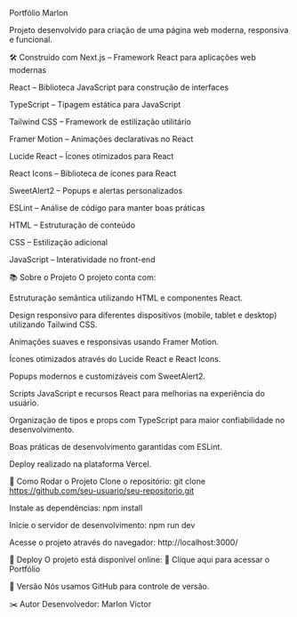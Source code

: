 
Portfólio Marlon

Projeto desenvolvido para criação de uma página web moderna, responsiva e funcional.

🛠️ Construído com
Next.js – Framework React para aplicações web modernas

React – Biblioteca JavaScript para construção de interfaces

TypeScript – Tipagem estática para JavaScript

Tailwind CSS – Framework de estilização utilitário

Framer Motion – Animações declarativas no React

Lucide React – Ícones otimizados para React

React Icons – Biblioteca de ícones para React

SweetAlert2 – Popups e alertas personalizados

ESLint – Análise de código para manter boas práticas

HTML – Estruturação de conteúdo

CSS – Estilização adicional

JavaScript – Interatividade no front-end

📚 Sobre o Projeto
O projeto conta com:

Estruturação semântica utilizando HTML e componentes React.

Design responsivo para diferentes dispositivos (mobile, tablet e desktop) utilizando Tailwind CSS.

Animações suaves e responsivas usando Framer Motion.

Ícones otimizados através do Lucide React e React Icons.

Popups modernos e customizáveis com SweetAlert2.

Scripts JavaScript e recursos React para melhorias na experiência do usuário.

Organização de tipos e props com TypeScript para maior confiabilidade no desenvolvimento.

Boas práticas de desenvolvimento garantidas com ESLint.

Deploy realizado na plataforma Vercel.

🔧 Como Rodar o Projeto
Clone o repositório:
git clone https://github.com/seu-usuario/seu-repositorio.git

Instale as dependências:
npm install

Inicie o servidor de desenvolvimento:
npm run dev

Acesse o projeto através do navegador:
http://localhost:3000/

🚀 Deploy
O projeto está disponível online:
🔗 Clique aqui para acessar o Portfólio

📌 Versão
Nós usamos GitHub para controle de versão.

✂️ Autor
Desenvolvedor: Marlon Victor
